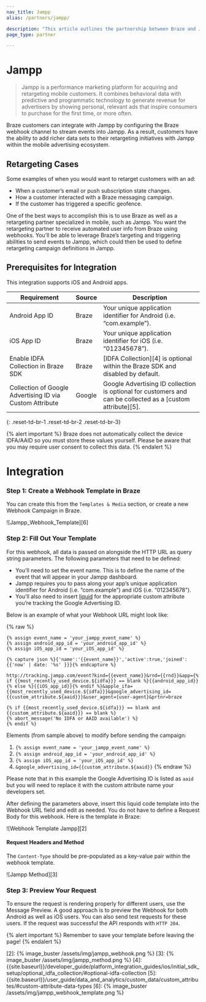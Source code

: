 ```yaml
---
nav_title: Jampp
alias: /partners/jampp/

description: "This article outlines the partnership between Braze and Jampp, a performance marketing platform for acquiring and retargeting mobile customers."
page_type: partner

---
```


# Jampp

> Jampp is a performance marketing platform for acquiring and retargeting mobile customers. It combines behavioral data with predictive and programmatic technology to generate revenue for advertisers by showing personal, relevant ads that inspire consumers to purchase for the first time, or more often.

Braze customers can integrate with Jampp by configuring the Braze webhook channel to stream events into Jampp. As a result, customers have the ability to add richer data sets to their retargeting initiatives with Jampp within the mobile advertising ecosystem.

## Retargeting Cases

Some examples of when you would want to retarget customers with an ad:
- When a customer’s email or push subscription state changes.
- How a customer interacted with a Braze messaging campaign.
- If the customer has triggered a specific geofence.

One of the best ways to accomplish this is to use Braze as well as a retargeting partner specialized in mobile, such as Jampp. You want the retargeting partner to receive automated user info from Braze using webhooks. You’ll be able to leverage Braze’s targeting and triggering abilities to send events to Jampp, which could then be used to define retargeting campaign definitions in Jampp.

## Prerequisites for Integration

This integration supports iOS and Android apps.

Requirement   | Source | Description
--------------|--------| -----
Android App ID | Braze | Your unique application identifier for Android (i.e. “com.example”).
iOS App ID | Braze | Your unique application identifier for iOS (i.e. “012345678”).
Enable IDFA Collection in Braze SDK | Braze | [IDFA Collection][4] is optional within the Braze SDK and disabled by default.
Collection of Google Advertising ID via Custom Attribute | Google | Google Advertising ID collection is optional for customers and can be collected as a [custom attribute][5].
{: .reset-td-br-1 .reset-td-br-2 .reset-td-br-3}

{% alert important %}
Braze does not automatically collect the device IDFA/AAID so you must store these values yourself. Please be aware that you may require user consent to collect this data.
{% endalert %}

# Integration

### Step 1: Create a Webhook Template in Braze

You can create this from the `Templates & Media` section, or create a new Webhook Campaign in Braze.

![Jampp_Webhook_Template][6]

### Step 2: Fill Out Your Template

For this webhook, all data is passed on alongside the HTTP URL as query string parameters. The following parameters that need to be defined:

- You’ll need to set the event name. This is to define the name of the event that will appear in your Jampp dashboard.
- Jampp requires you to pass along your app’s unique application identifier for Android (i.e. “com.example”) and iOS (i.e. “012345678”).
- You’ll also need to insert [liquid][1] for the appropriate custom attribute you’re tracking the Google Advertising ID.

Below is an example of what your Webhook URL might look like:

{% raw %}
```
{% assign event_name = 'your_jampp_event_name' %}
{% assign android_app_id = 'your_android_app_id' %}
{% assign iOS_app_id = 'your_iOS_app_id' %}

{% capture json %}{'name':'{{event_name}}','active':true,'joined':{{'now' | date: '%s' }}}{% endcapture %}

http://tracking.jampp.com/event?kind={{event_name}}&rnd={{rnd}}&app={% if {{most_recently_used_device.${idfa}}} == blank %}{{android_app_id}}{% else %}{{iOS_app_id}}{% endif %}&apple_ifa={{most_recently_used_device.${idfa}}}&google_advertising_id={{custom_attribute.${aaid}}}&user_agent={user-agent}&prtnr=braze

{% if {{most_recently_used_device.${idfa}}} == blank and {{custom_attribute.${aaid}}} == blank %}
{% abort_message('No IDFA or AAID available') %}
{% endif %}
```

Elements (from sample above) to modify before sending the campaign:
1. `{% assign event_name = 'your_jampp_event_name' %}`
2. `{% assign android_app_id = 'your_android_app_id' %}`
3. `{% assign iOS_app_id = 'your_iOS_app_id' %}`
4. `&google_advertising_id={{custom_attribute.${aaid}}`
{% endraw %}

Please note that in this example the Google Advertising ID is listed as `aaid` but you will need to replace it with the custom attribute name your developers set.

After defining the parameters above, insert this liquid code template into the Webhook URL field and edit as needed. You do not have to define a Request Body for this webhook. Here is the template in Braze:

![Webhook Template Jampp][2]

#### Request Headers and Method

The `Content-Type` should be pre-populated as a key-value pair within the webhook template.

![Jampp Method][3]

### Step 3: Preview Your Request

To ensure the request is rendering properly for different users, use the Message Preview. A good approach is to preview the Webhook for both Android as well as iOS users. You can also send test requests for these users. If the request was successful the API responds with `HTTP 204`.

{% alert important %}
Remember to save your template before leaving the page!
{% endalert %}

[1]: {{site.baseurl}}/user_guide/personalization_and_dynamic_content/liquid/using_liquid/#using-liquid
[2]: {% image_buster /assets/img/jampp_webhook.png %}
[3]: {% image_buster /assets/img/jampp_method.png %}
[4]: {{site.baseurl}}/developer_guide/platform_integration_guides/ios/initial_sdk_setup/optional_idfa_collection/#optional-idfa-collection
[5]: {{site.baseurl}}/user_guide/data_and_analytics/custom_data/custom_attributes/#custom-attribute-data-types
[6]: {% image_buster /assets/img/jampp_webhook_template.png %}
